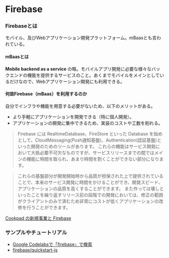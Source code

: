# Firebase

### Firebaseとは
モバイル、及びWebアプリケーション開発プラットフォーム。mBaasとも言われている。

#### mBaasとは
**Mobile backend as a service** の略。モバイルアプリ開発に必要な様々なバックエンドの機能を提供するサービスのこと。あくまでモバイルをメインとしているだけなので、Webアプリケーション開発にも利用できる。

#### 何故Firebase（mBaas）を利用するのか
自分でインフラや機能を用意する必要がないため、以下のメリットがある。

- より手軽にアプリケーションを開発できる（特に個人開発）。
- アプリケーションの開発に集中できるため、実装のコストや工数を削れる。

>Firebase には RealtimeDatabase、FireStore といった Database を始めとして、CloudMessaging(Push通知基盤)、Authentication(認証基盤)といった開発のためのツールがあります。 これらの機能はサービス開発において大抵必要不可欠なものですが、サービスリリースまでの間ではメインの機能に時間を取られ、あまり時間を割くことができない部分になります。

>これらの基盤部分が開発開始時から品質が担保された上で提供されていることで、本来のサービス開発に時間をかけることができ、開発スピード、アプリケーションの品質を高くすることができます。 また作っては壊しといったことを繰り返すリリース前の段階での開発においては、修正の範囲がクライアントのみで済むため非常にコストが低くアプリケーションの改修を行うことができます。

[Cookpad の新規事業と Firebase](http://techlife.cookpad.com/entry/2018/02/09/102554)

### サンプルやチュートリアル
- [Google Codelabsで「firebase」で検索](https://codelabs.developers.google.com/)
- [firebase/quickstart-js](https://github.com/firebase/quickstart-js)

